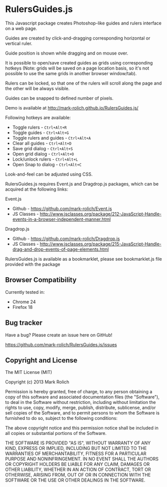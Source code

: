 RulersGuides.js
=================

This Javascript package creates Photoshop-like guides and rulers interface on a web page.

Guides are created by click-and-dragging corresponding horizontal or vertical ruler.

Guide position is shown while dragging and on mouse over.

It is possible to open/save created guides as grids using corresponding hotkeys
(Note: grids will be saved on a page location basis, so it's not possible to use the same grids in another browser window/tab).

Rulers can be locked, so that one of the rulers will scroll along the page and the other will be always visible.

Guides can be snapped to defined number of pixels.

Demo is available at http://mark-rolich.github.io/RulersGuides.js/

Following hotkeys are available:

* Toggle rulers - `Ctrl+Alt+R`
* Toggle guides - `Ctrl+Alt+G`
* Toggle rulers and guides - `Ctrl+Alt+A`
* Clear all guides - `Ctrl+Alt+D`
* Save grid dialog - `Ctrl+Alt+S`
* Open grid dialog - `Ctrl+Alt+O`
* Lock/unlock rulers - `Ctrl+Alt+L`
* Open Snap to dialog - `Ctrl+Alt+C`

Look-and-feel can be adjusted using CSS.

RulersGuides.js requires Event.js and Dragdrop.js packages, which can be acquired at the following links:

Event.js

* Github - https://github.com/mark-rolich/Event.js
* JS Classes - http://www.jsclasses.org/package/212-JavaScript-Handle-events-in-a-browser-independent-manner.html

Dragdrop.js

* Github - https://github.com/mark-rolich/Dragdrop.js
* JS Classes - http://www.jsclasses.org/package/215-JavaScript-Handle-drag-and-drop-events-of-page-elements.html

RulersGuides.js is available as a bookmarklet, please see bookmarklet.js file
provided with the package

Browser Compatibility
--------------------

Currently tested in:

* Chrome 24
* Firefox 18

Bug tracker
-----------

Have a bug? Please create an issue here on GitHub!

https://github.com/mark-rolich/RulersGuides.js/issues

Copyright and License
---------------------

The MIT License (MIT)

Copyright (c) 2013 Mark Rolich

Permission is hereby granted, free of charge, to any person obtaining a copy
of this software and associated documentation files (the "Software"), to deal
in the Software without restriction, including without limitation the rights
to use, copy, modify, merge, publish, distribute, sublicense, and/or sell
copies of the Software, and to permit persons to whom the Software is
furnished to do so, subject to the following conditions:

The above copyright notice and this permission notice shall be included in
all copies or substantial portions of the Software.

THE SOFTWARE IS PROVIDED "AS IS", WITHOUT WARRANTY OF ANY KIND, EXPRESS OR
IMPLIED, INCLUDING BUT NOT LIMITED TO THE WARRANTIES OF MERCHANTABILITY,
FITNESS FOR A PARTICULAR PURPOSE AND NONINFRINGEMENT. IN NO EVENT SHALL THE
AUTHORS OR COPYRIGHT HOLDERS BE LIABLE FOR ANY CLAIM, DAMAGES OR OTHER
LIABILITY, WHETHER IN AN ACTION OF CONTRACT, TORT OR OTHERWISE, ARISING FROM,
OUT OF OR IN CONNECTION WITH THE SOFTWARE OR THE USE OR OTHER DEALINGS IN
THE SOFTWARE.
